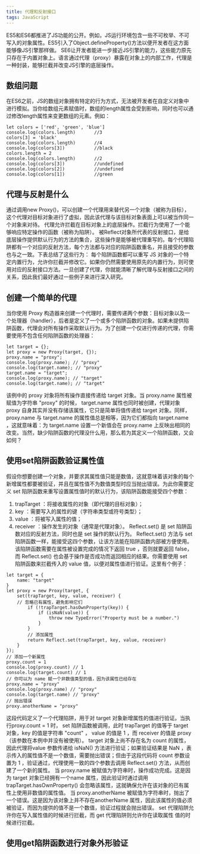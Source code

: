 ```yaml
---
title: 代理和反射接口
tags: JavaScript
---
```

ES5和ES6都推进了JS功能的公开。例如，JS运行环境包含一些不可枚举、不可写入的对象属性。ES5引入了Object.defineProperty()方法以便开发者在这方面能够像JS引擎那样做。
SE6让开发者能进一步接近JS引擎的能力，这些能力原先只存在于内置对象上。语言通过代理（proxy）暴露在对象上的内部工作，代理是一种封装，能够拦截并改变JS引擎的底层操作。
## 数组问题
在ES6之前，JS的数组对象拥有特定的行为方式，无法被开发者在自定义对象中进行模拟。当你给数组元素赋值时，数组的length属性会受到影响，同时也可以通过修改length属性来变更数组的元素。例如：
```Js
let colors = ['red', 'green', 'blue']
console.log(colors.length)       //3
colors[3] = 'black'
console.log(colors.length)       //4
console.log(colors[3])           //black
colors.length = 2
console.log(colors.length)       //2
console.log(colors[3])           //undefined
console.log(colors[2])           //undefined
console.log(colors[1])           //green
```
## 代理与反射是什么
通过调用new Proxy()，可以创建一个代理用来替代另一个对象（被称为目标），这个代理对目标对象进行了虚拟，因此该代理与该目标对象表面上可以被当作同一个对象来对待。
代理允许拦截在目标对象上的底层操作。拦截行为使用了一个能够响应特定操作的函数（被称为陷阱）。
被Reflect对象所代表的反射接口，是给底层操作提供默认行为的方法的集合，这些操作是能够被代理重写的。每个代理陷阱都有一个对应的反射方法，每个方法都与对应的陷阱函数重名，并且接受的参数也与之一致。下表总结了这些行为：
每个陷阱函数都可以重写 JS 对象的一个特定内置行为，允许你拦截并修改它。如果你仍然需要使用原先的内置行为，则可使用对应的反射接口方法。一旦创建了代理，你就能清晰了解代理与反射接口之间的关系，因此我们最好通过一些例子来进行深入研究。

## 创建一个简单的代理
当你使用 Proxy 构造器来创建一个代理时，需要传递两个参数：目标对象以及一个处理器（handler），后者是定义了一个或多个陷阱函数的对象。如果未提供陷阱函数，代理会对所有操作采取默认行为。为了创建一个仅进行传递的代理，你需要使用不包含任何陷阱函数的处理器：
```Js
let target = {};
let proxy = new Proxy(target, {});
proxy.name = "proxy";
console.log(proxy.name); // "proxy"
console.log(target.name); // "proxy"
target.name = "target";
console.log(proxy.name); // "target"
console.log(target.name); // "target"
```
该例中的 proxy 对象将所有操作直接传递给 target 对象。当 proxy.name 属性被赋值为字符串 "proxy" 的时候， target.name 属性也同时被创建，代理对象 proxy 自身其实并没有存储该属性，它只是简单将值传递给 target 对象。同样， proxy.name 与 target.name 的属性值总是相等，因为它们都指向 target.name ，这就意味着：为 target.name 设置一个新值会在 proxy.name 上反映出相同的改变。当然，缺少陷阱函数的代理没什么用，那么若为其定义一个陷阱函数，又会如何？
## 使用set陷阱函数验证属性值
假设你想要创建一个对象，并要求其属性值只能是数值，这就意味着该对象的每个新增属性都要被验证，并且在属性值不为数值类型时应当抛出错误。为此你需要定义 set 陷阱函数来重写设置属性值时的默认行为，该陷阱函数能接受四个参数：
1. trapTarget ：将接收属性的对象（即代理的目标对象）；
2. key ：需要写入的属性的键（字符串类型或符号类型）；
3. value ：将被写入属性的值；
4. receiver ：操作发生的对象（通常是代理对象）。
Reflect.set() 是 set 陷阱函数对应的反射方法，同时也是 set 操作的默认行为。
Reflect.set() 方法与 set 陷阱函数一样，能接受这四个参数，让该方法能在陷阱函数内部被方便使用。该陷阱函数需要在属性被设置完成的情况下返回 true ，否则就要返回 false，而 Reflect.set() 也会基于操作是否成功而返回相应的结果。你需要使用 set 陷阱函数来拦截传入的 value 值，以便对属性值进行验证。这里有个例子：
```Js
let target = {
    name: "target"
}
let proxy = new Proxy(target, {
    set(trapTarget, key, value, receiver) {
    // 忽略已有属性，避免影响它们
        if (!trapTarget.hasOwnProperty(key)) {
            if (isNaN(value)) {
                throw new TypeError("Property must be a number.")
            }
        }
        // 添加属性
        return Reflect.set(trapTarget, key, value, receiver)
    }
});
// 添加一个新属性
proxy.count = 1
console.log(proxy.count) // 1
console.log(target.count) // 1
// 你可以为 name 赋一个非数值类型的值，因为该属性已经存在
proxy.name = "proxy"
console.log(proxy.name) // "proxy"
console.log(target.name) // "proxy"
// 抛出错误
proxy.anotherName = "proxy"
```
这段代码定义了一个代理陷阱，用于对 target 对象新增属性的值进行验证。当执行proxy.count = 1 时， set 陷阱函数被调用，此时 trapTarget 的值等于 target 对象，key 的值是字符串 "count" ， value 的值是 1 ，而 receiver 的值是 proxy （该参数在本例中并没有被使用）。 target 对象上尚不存在名为 count 的属性，因此代理将value 参数传递给 isNaN() 方法进行验证；如果验证结果是 NaN ，表示传入的属性值不是一个数值，需要抛出错误；但由于这段代码将 count 参数设置为 1 ，验证通过，代理使用一致的四个参数去调用 Reflect.set() 方法，从而创建了一个新的属性。
当 proxy.name 被赋值为字符串时，操作成功完成。这是因为 target 对象已经拥有一个name 属性，因此验证时通过调用 trapTarget.hasOwnProperty() 会忽略该属性，这就确保允许在该对象的已有属性上使用非数值的属性值。
当 proxy.anotherName 被赋值为字符串时，抛出了一个错误。这是因为该对象上并不存在anotherName 属性，因此该属性的值必须被验证，而因为提供的值不是一个数值，验证过程就会抛出错误。
set 代理陷阱允许你在写入属性值的时候进行拦截，而 get 代理陷阱则允许你在读取属性
值的时候进行拦截。
## 使用get陷阱函数进行对象外形验证